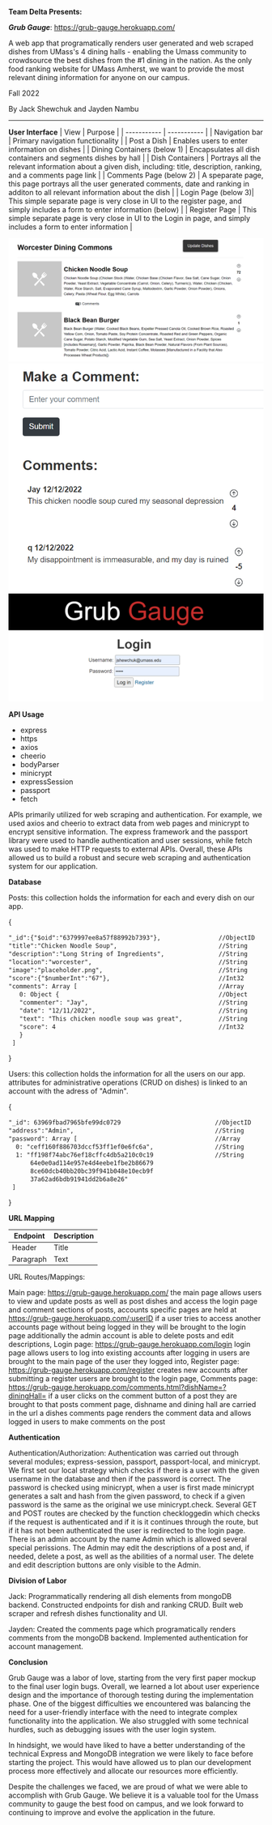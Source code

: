 **Team Delta Presents:**

***Grub Gauge***: https://grub-gauge.herokuapp.com/

A web app that programatically renders user generated and web scraped dishes from UMass's 4 dining halls - enabling the Umass community to crowdsource the best dishes from the #1 dining in the nation. As the only food ranking website for UMass Amherst, we want to provide the most relevant dining information for anyone on our campus.


Fall 2022

By Jack Shewchuk and Jayden Nambu

<hr>

**User Interface**
| View        | Purpose |
| ----------- | ----------- |
| Navigation bar      | Primary navigation functionality       |
| Post a Dish   | Enables users to enter information on dishes         |
| Dining Containers   (below 1)   | Encapsulates all dish containers and segments dishes by hall     |
| Dish Containers   | Portrays all the relevant information about a given dish, including: title, description, ranking, and a comments page link        |
| Comments Page   (below 2)   | A speparate page, this page portrays all the user generated comments, date and ranking in additon to all relevant information about the dish       |
| Login Page   (below 3)| This simple separate page is very close in UI to the register page, and simply includes a form to enter information   (below)    |
| Register Page      | This simple separate page is very close in UI to the Login in page, and simply includes a form to enter information       |


![alt text](https://github.com/JackShew/cs326-final-delta/blob/main/docs/images/UI1.PNG)
![alt text](https://github.com/JackShew/cs326-final-delta/blob/main/docs/images/UI3.PNG)
![alt text](https://github.com/JackShew/cs326-final-delta/blob/main/docs/images/UI2.PNG)

**API Usage**
- express
- https
- axios
- cheerio
- bodyParser
- minicrypt
- expressSession
- passport
- fetch

APIs primarily utilized for web scraping and authentication. For example, we used axios and cheerio to extract data from web pages and minicrypt to encrypt sensitive information. The express framework and the passport library were used to handle authentication and user sessions, while fetch was used to make HTTP requests to external APIs. Overall, these APIs allowed us to build a robust and secure web scraping and authentication system for our application.

**Database**

Posts: this collection holds the information for each and every dish on our app.

  {

    "_id":{"$oid":"6379997ee8a57f88992b7393"},                //ObjectID
    "title":"Chicken Noodle Soup",                            //String
    "description":"Long String of Ingredients",               //String 
    "location":"worcester",                                   //String
    "image":"placeholder.png",                                //String
    "score":{"$numberInt":"67"},                              //Int32
    "comments": Array [                                       //Array
       0: Object {                                            //Object
       "commenter": "Jay",                                    //String
       "date": "12/11/2022",                                  //String
       "text": "This chicken noodle soup was great",          //String
       "score": 4                                             //Int32
       }
     ]
  }
 
Users: this collection holds the information for all the users on our app. attributes for administrative operations (CRUD on dishes) is linked to an account with the adress of "Admin".

  {
  
    "_id": 63969fbad7965bfe99dc0729                          //ObjectID
    "address":"Admin",                                       //String
    "password": Array [                                      //Array
      0: "ceff160f886703dccf53ff1ef0e6fc6a",                 //String
      1: "ff198f74abc76ef18cffc4db5a210c0c19                 //String
          64e0e0ad114e957e4d4eebe1fbe2b86679
          8ce60dcb40bb20bc39f941b048e10ecb9f
          37a62ad6bdb91941dd2b6a8e26"
     ]
  }


**URL Mapping**


| Endpoint      | Description |
| ----------- | ----------- |
| Header      | Title       |
| Paragraph   | Text        |


URL Routes/Mappings: 

Main page: https://grub-gauge.herokuapp.com/
  the main page allows users to view and update posts as well as post dishes and access the login page and comment sections of posts,
  accounts specific pages are held at https://grub-gauge.herokuapp.com/:userID
    if a user tries to access another accounts page without being logged in they will be brought to the login page
    additionally the admin account is able to delete posts and edit descriptions,
Login page: https://grub-gauge.herokuapp.com/login
  login page allows users to log into existing accounts
  after logging in users are brought to the main page of the user they logged into,
Register page: https://grub-gauge.herokuapp.com/register
  creates new accounts
  after submitting a register users are brought to the login page,
Comments page: https://grub-gauge.herokuapp.com/comments.html?dishName=?diningHall=
  if a user clicks on the comment button of a post they are brought to that posts comment page, dishname and dining hall are carried in the url
  a dishes comments page renders the comment data and allows logged in users to make comments on the post

**Authentication**

Authentication/Authorization: 
  Authentication was carried out through several modules; express-session, passport, passport-local, and minicrypt. We first set our local strategy which checks if there is a user with the given username in the database and then if the password is correct. The password is checked using minicrypt, when a user is first made minicrypt generates a salt and hash from the given password, to check if a given password is the same as the original we use minicrypt.check. Several GET and POST routes are checked by the function checkloggedin which checks if the request is authenticated and if it is it continues through the route, but if it has not been authenticated the user is redirected to the login page.
  There is an admin account by the name Admin which is allowed several special perissions. The Admin may edit the descriptions of a post and, if needed, delete a post, as well as the abilities of a normal user. The delete and edit description buttons are only visible to the Admin.

**Division of Labor**

Jack: Programmatically rendering all dish elements from mongoDB backend. Constructed endpoints for dish and ranking CRUD. Built web scraper and refresh dishes functionality and UI.

Jayden: Created the comments page which programatically renders comments from the mongoDB backend. Implemented authentication for account management.

**Conclusion**

Grub Gauge was a labor of love, starting from the very first paper mockup to the final user login bugs. Overall, we learned a lot about user experience design and the importance of thorough testing during the implementation phase. One of the biggest difficulties we encountered was balancing the need for a user-friendly interface with the need to integrate complex functionality into the application. We also struggled with some technical hurdles, such as debugging issues with the user login system.

In hindsight, we would have liked to have a better understanding of the technical Express and MongoDB integration we were likely to face before starting the project. This would have allowed us to plan our development process more effectively and allocate our resources more efficiently.

Despite the challenges we faced, we are proud of what we were able to accomplish with Grub Gauge. We believe it is a valuable tool for the Umass community to gauge the best food on campus, and we look forward to continuing to improve and evolve the application in the future.


